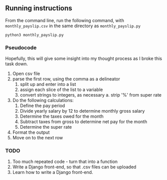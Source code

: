 ## Running instructions

From the command line, run the following command, with `monthly_payslip.csv` in the same directory as `monthly_payslip.py`

    python3 monthly_payslip.py
    
### Pseudocode

Hopefully, this will give some insight into my thought process as I broke this task down.

1. Open csv file
2. parse the first row, using the comma as a delineator
    1. split up and enter into a list
    2. assign each slice of the list to a variable
    3. convert strings to integers, as necessary
        a. strip '%' from super rate
3. Do the following calculations:
    1. Define the pay period
    2. Divide yearly salary by 12 to determine monthly gross salary
    3. Determine the taxes owed for the month
    4. Subtract taxes from gross to determine net pay for the month
    5. Determine the super rate
4. Format the output
5. Move on to the next row

### TODO

1. Too much repeated code - turn that into a function
2. Write a Django front-end, so that .csv files can be uploaded
3. Learn how to write a Django front-end.